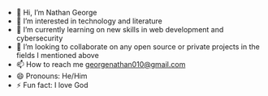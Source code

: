 - 👋 Hi, I’m Nathan George
- 👀 I’m interested in technology and literature
- 🌱 I’m currently learning on new skills in web development and cybersecurity
- 💞️ I’m looking to collaborate on any open source or private projects in the fields I mentioned above
- 📫 How to reach me  georgenathan010@gmail.com
- 😄 Pronouns: He/Him
- ⚡ Fun fact: I love God

<!---
Nathami-n/Nathami-n is a ✨ special ✨ repository because its `README.md` (this file) appears on your GitHub profile.
You can click the Preview link to take a look at your changes.
--->
